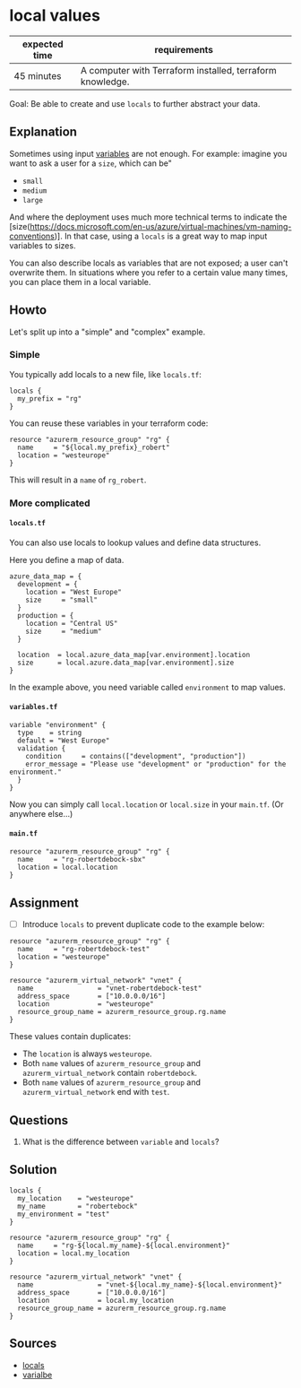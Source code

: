 # local values

|expected time|requirements                                             |
|-------------|---------------------------------------------------------|
|45 minutes   |A computer with Terraform installed, terraform knowledge.|

Goal: Be able to create and use `locals` to further abstract your data.

## Explanation

Sometimes using input [variables](https://www.terraform.io/docs/language/values/variables.html) are not enough. For example: imagine you want to ask a user for a `size`, which can be"

- `small`
- `medium`
- `large`

And where the deployment uses much more technical terms to indicate the [size(https://docs.microsoft.com/en-us/azure/virtual-machines/vm-naming-conventions)]. In that case, using a `locals` is a great way to map input variables to sizes.

You can also describe locals as variables that are not exposed; a user can't overwrite them. In situations where you refer to a certain value many times, you can place them in a local variable.

## Howto

Let's split up into a "simple" and "complex" example.

### Simple

You typically add locals to a new file, like `locals.tf`:

```hcl
locals {
  my_prefix = "rg"
}
```

You can reuse these variables in your terraform code:

```hcl
resource "azurerm_resource_group" "rg" {
  name     = "${local.my_prefix}_robert"
  location = "westeurope"
}
```

This will result in a `name` of `rg_robert`.

### More complicated

#### `locals.tf`

You can also use locals to lookup values and define data structures.

Here you define a map of data.

```hcl
azure_data_map = {
  development = {
    location = "West Europe"
    size     = "small"
  }
  production = {
    location = "Central US"
    size     = "medium"
  }

  location  = local.azure_data_map[var.environment].location
  size      = local.azure.data_map[var.environment].size
}
```

In the example above, you need variable called `environment` to map values.

#### `variables.tf`

```hcl
variable "environment" {
  type    = string
  default = "West Europe"
  validation {
    condition     = contains(["development", "production"])
    error_message = "Please use "development" or "production" for the environment."
  }
}
```

Now you can simply call `local.location` or `local.size` in your `main.tf`. (Or anywhere else...)

#### `main.tf`

```hcl
resource "azurerm_resource_group" "rg" {
  name     = "rg-robertdebock-sbx"
  location = local.location
}
```

## Assignment

- [ ] Introduce `locals` to prevent duplicate code to the example below:

```hcl
resource "azurerm_resource_group" "rg" {
  name     = "rg-robertdebock-test"
  location = "westeurope"
}

resource "azurerm_virtual_network" "vnet" {
  name                = "vnet-robertdebock-test"
  address_space       = ["10.0.0.0/16"]
  location            = "westeurope"
  resource_group_name = azurerm_resource_group.rg.name
}
```

These values contain duplicates:

- The `location` is always `westeurope`.
- Both `name` values of `azurerm_resource_group` and `azurerm_virtual_network` contain `robertdebock`.
- Both `name` values of `azurerm_resource_group` and `azurerm_virtual_network` end with `test`.


## Questions

1. What is the difference between `variable` and `locals`?

## Solution

```hcl
locals {
  my_location    = "westeurope"
  my_name        = "robertebock"
  my_environment = "test"
}

resource "azurerm_resource_group" "rg" {
  name     = "rg-${local.my_name}-${local.environment}"
  location = local.my_location
}

resource "azurerm_virtual_network" "vnet" {
  name                = "vnet-${local.my_name}-${local.environment}"
  address_space       = ["10.0.0.0/16"]
  location            = local.my_location
  resource_group_name = azurerm_resource_group.rg.name
}
```

## Sources

- [locals](https://www.terraform.io/docs/language/values/locals.html)
- [varialbe](https://www.terraform.io/docs/language/values/variables.html)

